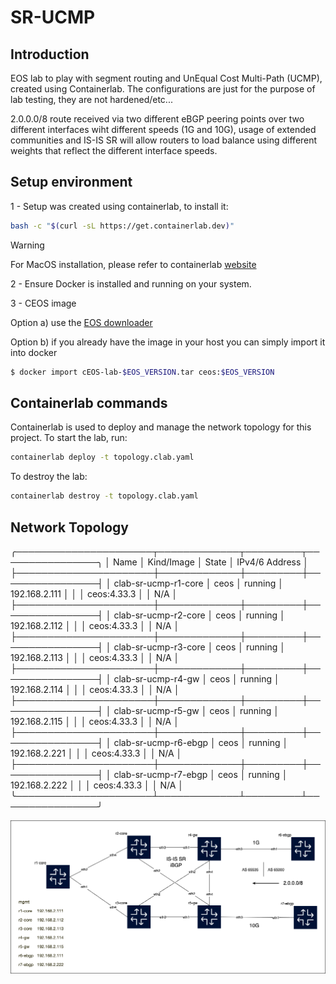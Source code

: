 # SR-UCMP

## Introduction

EOS lab to play with segment routing and UnEqual Cost Multi-Path (UCMP), created using Containerlab.
The configurations are just for the purpose of lab testing, they are not hardened/etc...

2.0.0.0/8 route received via two different eBGP peering points over two different interfaces wiht different speeds (1G and 10G), usage of extended communities and IS-IS SR will allow routers to load balance using different weights that reflect the different interface speeds.

## Setup environment

1 - Setup was created using containerlab, to install it:

```bash
bash -c "$(curl -sL https://get.containerlab.dev)"
```

> [!WARNING]
> For MacOS installation, please refer to containerlab [website](https://containerlab.dev/install/)

2 - Ensure Docker is installed and running on your system.

3 - CEOS image

Option a) use the [EOS downloader](https://github.com/titom73/eos-downloader)

Option b) if you already have the image in your host you can simply import it into docker
```sh
$ docker import cEOS-lab-$EOS_VERSION.tar ceos:$EOS_VERSION
```

## Containerlab commands

Containerlab is used to deploy and manage the network topology for this project. To start the lab, run:
```sh
containerlab deploy -t topology.clab.yaml
```
To destroy the lab:
```sh
containerlab destroy -t topology.clab.yaml
```

## Network Topology


╭──────────────────────┬─────────────┬─────────┬────────────────╮
│         Name         │  Kind/Image │  State  │ IPv4/6 Address │
├──────────────────────┼─────────────┼─────────┼────────────────┤
│ clab-sr-ucmp-r1-core │ ceos        │ running │ 192.168.2.111  │
│                      │ ceos:4.33.3 │         │ N/A            │
├──────────────────────┼─────────────┼─────────┼────────────────┤
│ clab-sr-ucmp-r2-core │ ceos        │ running │ 192.168.2.112  │
│                      │ ceos:4.33.3 │         │ N/A            │
├──────────────────────┼─────────────┼─────────┼────────────────┤
│ clab-sr-ucmp-r3-core │ ceos        │ running │ 192.168.2.113  │
│                      │ ceos:4.33.3 │         │ N/A            │
├──────────────────────┼─────────────┼─────────┼────────────────┤
│ clab-sr-ucmp-r4-gw   │ ceos        │ running │ 192.168.2.114  │
│                      │ ceos:4.33.3 │         │ N/A            │
├──────────────────────┼─────────────┼─────────┼────────────────┤
│ clab-sr-ucmp-r5-gw   │ ceos        │ running │ 192.168.2.115  │
│                      │ ceos:4.33.3 │         │ N/A            │
├──────────────────────┼─────────────┼─────────┼────────────────┤
│ clab-sr-ucmp-r6-ebgp │ ceos        │ running │ 192.168.2.221  │
│                      │ ceos:4.33.3 │         │ N/A            │
├──────────────────────┼─────────────┼─────────┼────────────────┤
│ clab-sr-ucmp-r7-ebgp │ ceos        │ running │ 192.168.2.222  │
│                      │ ceos:4.33.3 │         │ N/A            │
╰──────────────────────┴─────────────┴─────────┴────────────────╯

[![Network Topology](img/topology.clab.drawio.png)](img/topology.clab.drawio.png)
